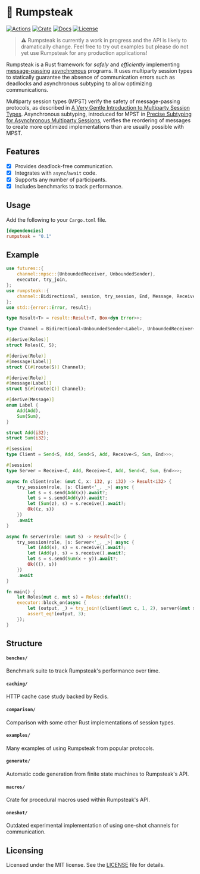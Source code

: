 # :meat_on_bone: Rumpsteak

[![Actions](https://github.com/zakcutner/rumpsteak/workflows/Check/badge.svg)](https://github.com/zakcutner/rumpsteak/actions)
[![Crate](https://img.shields.io/crates/v/rumpsteak)](https://crates.io/crates/rumpsteak)
[![Docs](https://docs.rs/rumpsteak/badge.svg)](https://docs.rs/rumpsteak)
[![License](https://img.shields.io/crates/l/rumpsteak)](LICENSE)

> :warning: Rumpsteak is currently a work in progress and the API is likely to
> dramatically change. Feel free to try out examples but please do not yet use
> Rumpsteak for any production applications!

Rumpsteak is a Rust framework for _safely_ and _efficiently_ implementing
[message-passing](https://doc.rust-lang.org/book/ch16-02-message-passing.html)
[asynchronous](https://rust-lang.github.io/async-book/) programs. It uses
multiparty session types to statically guarantee the absence of communication
errors such as deadlocks and asynchronous subtyping to allow optimizing
communications.

Multiparty session types (MPST) verify the safety of message-passing protocols,
as described in [A Very Gentle Introduction to Multiparty Session
Types](http://mrg.doc.ic.ac.uk/publications/a-very-gentle-introduction-to-multiparty-session-types/main.pdf).
Asynchronous subtyping, introduced for MPST in [Precise Subtyping for
Asynchronous Multiparty
Sessions](http://mrg.doc.ic.ac.uk/publications/precise-subtyping-for-asynchronous-multiparty-sessions/main.pdf),
verifies the reordering of messages to create more optimized implementations
than are usually possible with MPST.

## Features

- [x] Provides deadlock-free communication.
- [x] Integrates with `async`/`await` code.
- [x] Supports any number of participants.
- [x] Includes benchmarks to track performance.

## Usage

Add the following to your `Cargo.toml` file.

```toml
[dependencies]
rumpsteak = "0.1"
```

## Example

```rust
use futures::{
    channel::mpsc::{UnboundedReceiver, UnboundedSender},
    executor, try_join,
};
use rumpsteak::{
    channel::Bidirectional, session, try_session, End, Message, Receive, Role, Roles, Send,
};
use std::{error::Error, result};

type Result<T> = result::Result<T, Box<dyn Error>>;

type Channel = Bidirectional<UnboundedSender<Label>, UnboundedReceiver<Label>>;

#[derive(Roles)]
struct Roles(C, S);

#[derive(Role)]
#[message(Label)]
struct C(#[route(S)] Channel);

#[derive(Role)]
#[message(Label)]
struct S(#[route(C)] Channel);

#[derive(Message)]
enum Label {
    Add(Add),
    Sum(Sum),
}

struct Add(i32);
struct Sum(i32);

#[session]
type Client = Send<S, Add, Send<S, Add, Receive<S, Sum, End>>>;

#[session]
type Server = Receive<C, Add, Receive<C, Add, Send<C, Sum, End>>>;

async fn client(role: &mut C, x: i32, y: i32) -> Result<i32> {
    try_session(role, |s: Client<'_, _>| async {
        let s = s.send(Add(x)).await?;
        let s = s.send(Add(y)).await?;
        let (Sum(z), s) = s.receive().await?;
        Ok((z, s))
    })
    .await
}

async fn server(role: &mut S) -> Result<()> {
    try_session(role, |s: Server<'_, _>| async {
        let (Add(x), s) = s.receive().await?;
        let (Add(y), s) = s.receive().await?;
        let s = s.send(Sum(x + y)).await?;
        Ok(((), s))
    })
    .await
}

fn main() {
    let Roles(mut c, mut s) = Roles::default();
    executor::block_on(async {
        let (output, _) = try_join!(client(&mut c, 1, 2), server(&mut s)).unwrap();
        assert_eq!(output, 3);
    });
}
```

## Structure

#### `benches/`

Benchmark suite to track Rumpsteak's performance over time.

#### `caching/`

HTTP cache case study backed by Redis.

#### `comparison/`

Comparison with some other Rust implementations of session types.

#### `examples/`

Many examples of using Rumpsteak from popular protocols.

#### `generate/`

Automatic code generation from finite state machines to Rumpsteak's API.

#### `macros/`

Crate for procedural macros used within Rumpsteak's API.

#### `oneshot/`

Outdated experimental implementation of using one-shot channels for communication.

## Licensing

Licensed under the MIT license. See the [LICENSE](LICENSE) file for details.
